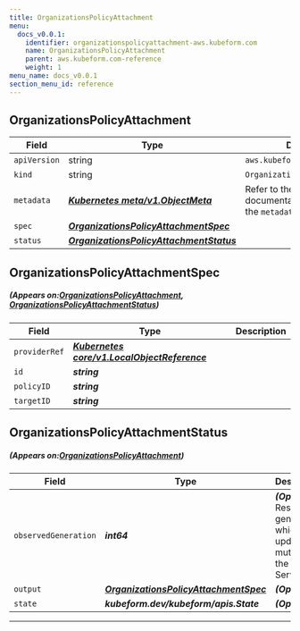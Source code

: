 ```yaml
---
title: OrganizationsPolicyAttachment
menu:
  docs_v0.0.1:
    identifier: organizationspolicyattachment-aws.kubeform.com
    name: OrganizationsPolicyAttachment
    parent: aws.kubeform.com-reference
    weight: 1
menu_name: docs_v0.0.1
section_menu_id: reference
---
```


## OrganizationsPolicyAttachment
| Field | Type | Description |
| ------ | ----- | ----------- |
| `apiVersion` | string | `aws.kubeform.com/v1alpha1` |
|    `kind` | string | `OrganizationsPolicyAttachment` |
| `metadata` | ***[Kubernetes meta/v1.ObjectMeta](https://kubernetes.io/docs/reference/generated/kubernetes-api/v1.13/#objectmeta-v1-meta)***|Refer to the Kubernetes API documentation for the fields of the `metadata` field.|
| `spec` | ***[OrganizationsPolicyAttachmentSpec](#OrganizationsPolicyAttachmentSpec)***||
| `status` | ***[OrganizationsPolicyAttachmentStatus](#OrganizationsPolicyAttachmentStatus)***||
## OrganizationsPolicyAttachmentSpec
##### (Appears on:[OrganizationsPolicyAttachment](#OrganizationsPolicyAttachment), [OrganizationsPolicyAttachmentStatus](#OrganizationsPolicyAttachmentStatus))
| Field | Type | Description |
| ------ | ----- | ----------- |
| `providerRef` | ***[Kubernetes core/v1.LocalObjectReference](https://kubernetes.io/docs/reference/generated/kubernetes-api/v1.13/#localobjectreference-v1-core)***||
| `id` | ***string***||
| `policyID` | ***string***||
| `targetID` | ***string***||
## OrganizationsPolicyAttachmentStatus
##### (Appears on:[OrganizationsPolicyAttachment](#OrganizationsPolicyAttachment))
| Field | Type | Description |
| ------ | ----- | ----------- |
| `observedGeneration` | ***int64***| ***(Optional)*** Resource generation, which is updated on mutation by the API Server.|
| `output` | ***[OrganizationsPolicyAttachmentSpec](#OrganizationsPolicyAttachmentSpec)***| ***(Optional)*** |
| `state` | ***kubeform.dev/kubeform/apis.State***| ***(Optional)*** |
---
